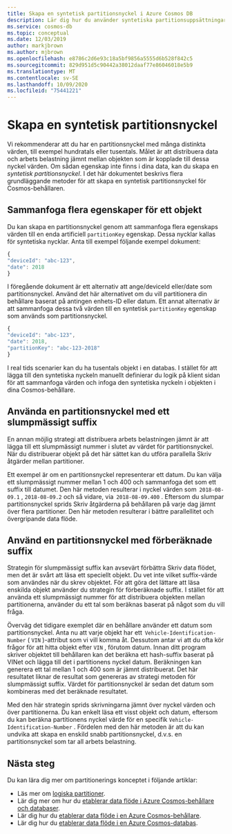 ```yaml
---
title: Skapa en syntetisk partitionsnyckel i Azure Cosmos DB
description: Lär dig hur du använder syntetiska partitionsuppsättningar i dina Azure Cosmos-behållare för att distribuera data och arbets belastning jämnt över partitionernas nycklar
ms.service: cosmos-db
ms.topic: conceptual
ms.date: 12/03/2019
author: markjbrown
ms.author: mjbrown
ms.openlocfilehash: e8786c2d6e93c18a5bf9856a5555d6b528f842c5
ms.sourcegitcommit: 829d951d5c90442a38012daaf77e86046018e5b9
ms.translationtype: MT
ms.contentlocale: sv-SE
ms.lasthandoff: 10/09/2020
ms.locfileid: "75441221"
---
```

# <a name="create-a-synthetic-partition-key"></a>Skapa en syntetisk partitionsnyckel

Vi rekommenderar att du har en partitionsnyckel med många distinkta värden, till exempel hundratals eller tusentals. Målet är att distribuera data och arbets belastning jämnt mellan objekten som är kopplade till dessa nyckel värden. Om sådan egenskap inte finns i dina data, kan du skapa en *syntetisk partitionsnyckel*. I det här dokumentet beskrivs flera grundläggande metoder för att skapa en syntetisk partitionsnyckel för Cosmos-behållaren.

## <a name="concatenate-multiple-properties-of-an-item"></a>Sammanfoga flera egenskaper för ett objekt

Du kan skapa en partitionsnyckel genom att sammanfoga flera egenskaps värden till en enda artificiell `partitionKey` egenskap. Dessa nycklar kallas för syntetiska nycklar. Anta till exempel följande exempel dokument:

```JavaScript
{
"deviceId": "abc-123",
"date": 2018
}
```

I föregående dokument är ett alternativ att ange/deviceId eller/date som partitionsnyckel. Använd det här alternativet om du vill partitionera din behållare baserat på antingen enhets-ID eller datum. Ett annat alternativ är att sammanfoga dessa två värden till en syntetisk `partitionKey` egenskap som används som partitionsnyckel.

```JavaScript
{
"deviceId": "abc-123",
"date": 2018,
"partitionKey": "abc-123-2018"
}
```

I real tids scenarier kan du ha tusentals objekt i en databas. I stället för att lägga till den syntetiska nyckeln manuellt definierar du logik på klient sidan för att sammanfoga värden och infoga den syntetiska nyckeln i objekten i dina Cosmos-behållare.

## <a name="use-a-partition-key-with-a-random-suffix"></a>Använda en partitionsnyckel med ett slumpmässigt suffix

En annan möjlig strategi att distribuera arbets belastningen jämnt är att lägga till ett slumpmässigt nummer i slutet av värdet för partitionsnyckel. När du distribuerar objekt på det här sättet kan du utföra parallella Skriv åtgärder mellan partitioner.

Ett exempel är om en partitionsnyckel representerar ett datum. Du kan välja ett slumpmässigt nummer mellan 1 och 400 och sammanfoga det som ett suffix till datumet. Den här metoden resulterar i nyckel värden som  `2018-08-09.1` , `2018-08-09.2` och så vidare, via  `2018-08-09.400` . Eftersom du slumpar partitionsnyckel sprids Skriv åtgärderna på behållaren på varje dag jämnt över flera partitioner. Den här metoden resulterar i bättre parallellitet och övergripande data flöde.

## <a name="use-a-partition-key-with-pre-calculated-suffixes"></a>Använd en partitionsnyckel med förberäknade suffix 

Strategin för slumpmässigt suffix kan avsevärt förbättra Skriv data flödet, men det är svårt att läsa ett speciellt objekt. Du vet inte vilket suffix-värde som användes när du skrev objektet. För att göra det lättare att läsa enskilda objekt använder du strategin för förberäknade suffix. I stället för att använda ett slumpmässigt nummer för att distribuera objekten mellan partitionerna, använder du ett tal som beräknas baserat på något som du vill fråga.

Överväg det tidigare exemplet där en behållare använder ett datum som partitionsnyckel. Anta nu att varje objekt har ett  `Vehicle-Identification-Number` ( `VIN` )-attribut som vi vill komma åt. Dessutom antar vi att du ofta kör frågor för att hitta objekt efter `VIN` , förutom datum. Innan ditt program skriver objektet till behållaren kan det beräkna ett hash-suffix baserat på VINet och lägga till det i partitionens nyckel datum. Beräkningen kan generera ett tal mellan 1 och 400 som är jämnt distribuerat. Det här resultatet liknar de resultat som genereras av strategi metoden för slumpmässigt suffix. Värdet för partitionsnyckel är sedan det datum som kombineras med det beräknade resultatet.

Med den här strategin sprids skrivningarna jämnt över nyckel värden och över partitionerna. Du kan enkelt läsa ett visst objekt och datum, eftersom du kan beräkna partitionens nyckel värde för en specifik `Vehicle-Identification-Number` . Fördelen med den här metoden är att du kan undvika att skapa en enskild snabb partitionsnyckel, d.v.s. en partitionsnyckel som tar all arbets belastning. 

## <a name="next-steps"></a>Nästa steg

Du kan lära dig mer om partitionerings konceptet i följande artiklar:

* Läs mer om [logiska partitioner](partition-data.md).
* Lär dig mer om hur du [etablerar data flöde i Azure Cosmos-behållare och databaser](set-throughput.md).
* Lär dig hur du [etablerar data flöde i en Azure Cosmos-behållare](how-to-provision-container-throughput.md).
* Lär dig hur du [etablerar data flöde i en Azure Cosmos-databas](how-to-provision-database-throughput.md).
